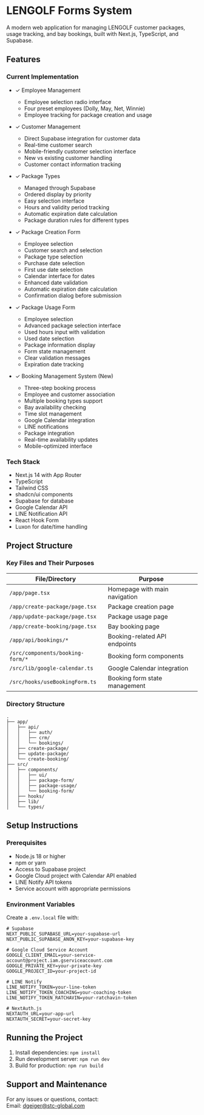 # LENGOLF Forms System

A modern web application for managing LENGOLF customer packages, usage tracking, and bay bookings, built with Next.js, TypeScript, and Supabase.

## Features

### Current Implementation
- ✓ Employee Management
  - Employee selection radio interface
  - Four preset employees (Dolly, May, Net, Winnie)
  - Employee tracking for package creation and usage

- ✓ Customer Management
  - Direct Supabase integration for customer data
  - Real-time customer search
  - Mobile-friendly customer selection interface
  - New vs existing customer handling
  - Customer contact information tracking

- ✓ Package Types
  - Managed through Supabase
  - Ordered display by priority
  - Easy selection interface
  - Hours and validity period tracking
  - Automatic expiration date calculation
  - Package duration rules for different types

- ✓ Package Creation Form
  - Employee selection
  - Customer search and selection
  - Package type selection
  - Purchase date selection
  - First use date selection
  - Calendar interface for dates
  - Enhanced date validation
  - Automatic expiration date calculation
  - Confirmation dialog before submission

- ✓ Package Usage Form
  - Employee selection
  - Advanced package selection interface
  - Used hours input with validation
  - Used date selection
  - Package information display
  - Form state management
  - Clear validation messages
  - Expiration date tracking

- ✓ Booking Management System (New)
  - Three-step booking process
  - Employee and customer association
  - Multiple booking types support
  - Bay availability checking
  - Time slot management
  - Google Calendar integration
  - LINE notifications
  - Package integration
  - Real-time availability updates
  - Mobile-optimized interface

### Tech Stack
- Next.js 14 with App Router
- TypeScript
- Tailwind CSS
- shadcn/ui components
- Supabase for database
- Google Calendar API
- LINE Notification API
- React Hook Form
- Luxon for date/time handling

## Project Structure

### Key Files and Their Purposes
| File/Directory | Purpose |
|---------------|----------|
| `/app/page.tsx` | Homepage with main navigation |
| `/app/create-package/page.tsx` | Package creation page |
| `/app/update-package/page.tsx` | Package usage page |
| `/app/create-booking/page.tsx` | Bay booking page |
| `/app/api/bookings/*` | Booking-related API endpoints |
| `/src/components/booking-form/*` | Booking form components |
| `/src/lib/google-calendar.ts` | Google Calendar integration |
| `/src/hooks/useBookingForm.ts` | Booking form state management |

### Directory Structure
```
.
├── app/
│   ├── api/
│   │   ├── auth/
│   │   ├── crm/
│   │   └── bookings/
│   ├── create-package/
│   ├── update-package/
│   └── create-booking/
├── src/
│   ├── components/
│   │   ├── ui/
│   │   ├── package-form/
│   │   ├── package-usage/
│   │   └── booking-form/
│   ├── hooks/
│   ├── lib/
│   └── types/
```

## Setup Instructions

### Prerequisites
- Node.js 18 or higher
- npm or yarn
- Access to Supabase project
- Google Cloud project with Calendar API enabled
- LINE Notify API tokens
- Service account with appropriate permissions

### Environment Variables
Create a `.env.local` file with:
```env
# Supabase
NEXT_PUBLIC_SUPABASE_URL=your-supabase-url
NEXT_PUBLIC_SUPABASE_ANON_KEY=your-supabase-key

# Google Cloud Service Account
GOOGLE_CLIENT_EMAIL=your-service-account@project.iam.gserviceaccount.com
GOOGLE_PRIVATE_KEY=your-private-key
GOOGLE_PROJECT_ID=your-project-id

# LINE Notify
LINE_NOTIFY_TOKEN=your-line-token
LINE_NOTIFY_TOKEN_COACHING=your-coaching-token
LINE_NOTIFY_TOKEN_RATCHAVIN=your-ratchavin-token

# NextAuth.js
NEXTAUTH_URL=your-app-url
NEXTAUTH_SECRET=your-secret-key
```

## Running the Project
1. Install dependencies: `npm install`
2. Run development server: `npm run dev`
3. Build for production: `npm run build`

## Support and Maintenance
For any issues or questions, contact:  
Email: dgeiger@stc-global.com